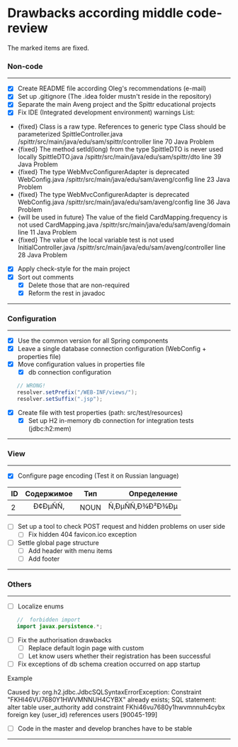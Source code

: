 # Drawbacks according middle code-review

The marked items are fixed.
 ### Non-code
 ____
 - [X] Create README file according Oleg's recommendations (e-mail)
 - [X] Set up .gitignore (The .idea folder mustn't reside in the repository)
 - [X] Separate the main Aveng project and the Spittr educational projects
 - [X] Fix IDE (Integrated development environment) warnings
 List:
 - {fixed} Class is a raw type. References to generic type Class<T> should be parameterized              SpittleController.java                /spittr/src/main/java/edu/sam/spittr/controller line 70   Java Problem
 - {fixed} The method setId(long) from the type SpittleDTO is never used locally     SpittleDTO.java                /spittr/src/main/java/edu/sam/spittr/dto            line 39   Java Problem
 - {fixed} The type WebMvcConfigurerAdapter is deprecated         WebConfig.java /spittr/src/main/java/edu/sam/aveng/config                line 23   Java Problem
 - {fixed} The type WebMvcConfigurerAdapter is deprecated         WebConfig.java /spittr/src/main/java/edu/sam/aveng/config                line 36   Java Problem
 - {will be used in future} The value of the field CardMapping.frequency is not used             CardMapping.java                /spittr/src/main/java/edu/sam/aveng/domain   line 11   Java Problem
 - {fixed} The value of the local variable test is not used     InitialController.java                /spittr/src/main/java/edu/sam/aveng/controller              line 28   Java Problem
 - [X] Apply check-style for the main project
 - [X] Sort out comments
    - [X] Delete those that are non-required
    - [X] Reform the rest in javadoc
 ____
 ### Configuration
 ___
 - [X] Use the common version for all Spring components
 - [X] Leave a single database connection configuration (WebConfig + properties file)
 - [X] Move configuration values in properties file
    - [X] db connection configuration
 ```java
    // WRONG!
    resolver.setPrefix("/WEB-INF/views/");
    resolver.setSuffix(".jsp");
 ```
 - [X] Create file with test properties (path: src/test/resources)
     - [X] Set up H2 in-memory db connection for integration tests (jdbc:h2:mem)
 ___
 ### View
 ___
 - [X] Configure page encoding (Test it on Russian language)
 
| ID      | Содержимое    | Тип   | Определение      |
| --------|:-------------:|:-----:| ----------------:|
| 2       | Ð¢ÐµÑÑ,      | NOUN  | Ñ‚ÐµÑÑ‚Ð¾Ð²Ð¾Ðµ |

 - [ ] Set up a tool to check POST request and hidden problems on user side
    - [ ] Fix hidden 404 favicon.ico exception
 - [ ] Settle global page structure
    - [ ] Add header with menu items
    - [ ] Add footer
 ___
 ### Others
 ___
 - [ ] Localize enums

 ```java
    //  forbidden import
    import javax.persistence.*;
 ```
 - [ ] Fix the authorisation drawbacks
    - [ ] Replace default login page with custom
    - [ ] Let know users whether their registration has been successful
- [ ] Fix exceptions of db schema creation occurred on app startup

 Example
 
 Caused by: org.h2.jdbc.JdbcSQLSyntaxErrorException: Constraint "FKHI46VU7680Y1HWVMNNUH4CYBX" already exists; SQL statement:
 alter table user_authority add constraint FKhi46vu7680y1hwvmnnuh4cybx foreign key (user_id) references users [90045-199]

- [ ] Code in the master and develop branches have to be stable
 ___
